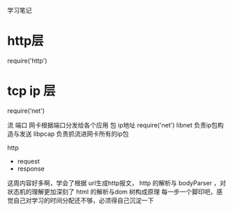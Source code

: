 学习笔记

# http层
require('http')
# tcp ip 层
require(‘net')


流
端口 网卡根据端口分发给各个应用
包
ip地址
require('net')
libnet 负责ip包构造与发送
libpcap 负责抓流进网卡所有的ip包

http
- request
- response

这周内容好多啊，学会了根据 url生成http报文，  http 的解析与 bodyParser ，对状态机的理解更加深刻了
html 的解析与dom 树构成原理
每一步一个脚印吧，感觉自己对学习的时间分配还不够，必须得自己沉淀一下